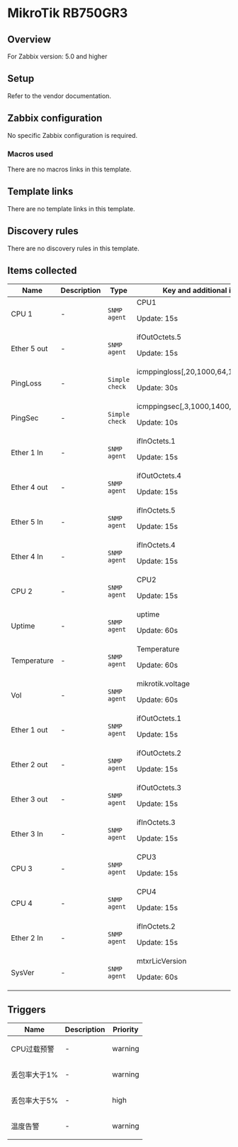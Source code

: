 # MikroTik RB750GR3

## Overview

For Zabbix version: 5.0 and higher

## Setup

Refer to the vendor documentation.

## Zabbix configuration

No specific Zabbix configuration is required.

### Macros used

There are no macros links in this template.

## Template links

There are no template links in this template.

## Discovery rules

There are no discovery rules in this template.

## Items collected

|Name|Description|Type|Key and additional info|
|----|-----------|----|----|
|CPU 1|<p>-</p>|`SNMP agent`|CPU1<p>Update: 15s</p>|
|Ether 5 out|<p>-</p>|`SNMP agent`|ifOutOctets.5<p>Update: 15s</p>|
|PingLoss|<p>-</p>|`Simple check`|icmppingloss[,20,1000,64,1000]<p>Update: 30s</p>|
|PingSec|<p>-</p>|`Simple check`|icmppingsec[,3,1000,1400,1000,max]<p>Update: 10s</p>|
|Ether 1 In|<p>-</p>|`SNMP agent`|ifInOctets.1<p>Update: 15s</p>|
|Ether 4 out|<p>-</p>|`SNMP agent`|ifOutOctets.4<p>Update: 15s</p>|
|Ether 5 In|<p>-</p>|`SNMP agent`|ifInOctets.5<p>Update: 15s</p>|
|Ether 4 In|<p>-</p>|`SNMP agent`|ifInOctets.4<p>Update: 15s</p>|
|CPU 2|<p>-</p>|`SNMP agent`|CPU2<p>Update: 15s</p>|
|Uptime|<p>-</p>|`SNMP agent`|uptime<p>Update: 60s</p>|
|Temperature|<p>-</p>|`SNMP agent`|Temperature<p>Update: 60s</p>|
|Vol|<p>-</p>|`SNMP agent`|mikrotik.voltage<p>Update: 60s</p>|
|Ether 1 out|<p>-</p>|`SNMP agent`|ifOutOctets.1<p>Update: 15s</p>|
|Ether 2 out|<p>-</p>|`SNMP agent`|ifOutOctets.2<p>Update: 15s</p>|
|Ether 3 out|<p>-</p>|`SNMP agent`|ifOutOctets.3<p>Update: 15s</p>|
|Ether 3 In|<p>-</p>|`SNMP agent`|ifInOctets.3<p>Update: 15s</p>|
|CPU 3|<p>-</p>|`SNMP agent`|CPU3<p>Update: 15s</p>|
|CPU 4|<p>-</p>|`SNMP agent`|CPU4<p>Update: 15s</p>|
|Ether 2 In|<p>-</p>|`SNMP agent`|ifInOctets.2<p>Update: 15s</p>|
|SysVer|<p>-</p>|`SNMP agent`|mtxrLicVersion<p>Update: 60s</p>|
## Triggers

|Name|Description|Priority|
|----|-----------|----|
|CPU过载预警|<p>-</p>|warning|
|丢包率大于1%|<p>-</p>|warning|
|丢包率大于5%|<p>-</p>|high|
|温度告警|<p>-</p>|warning|
